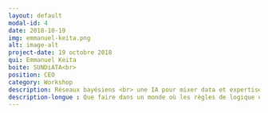 ```yaml
---
layout: default
modal-id: 4
date: 2018-10-19
img: emmanuel-keita.png
alt: image-alt
project-date: 19 octobre 2018
qui: Emmanuel Keita
boite: SUNDiATA<br>
position: CEO 
category: Workshop
description: Réseaux bayésiens <br> une IA pour mixer data et expertise humaine
description-longue : Que faire dans un monde où les règles de logique et d'algèbre ne fonctionnent plus, et que nos capacités cognitives sont impuissantes ? <br>Nous voyagerons à travers ce worshop dans les promesses et limites de la technologie des réseaux bayésiens. <br>Cette technologie d'IA, encore mal connue des "spécialistes de la data", est pourtant celle qui aujourd'hui est la plus pertinente pour modéliser au mieux notre manière de penser, notre  "cerveau statisticien". <br>Il s'agit d'un véritable changement de paradigme qui nous conduit dans une véritable interaction, un continuum, Humain-Machine.
---
```

